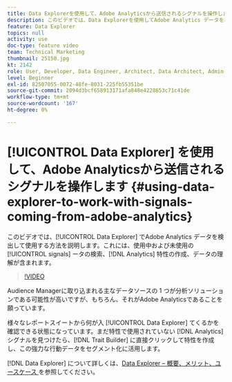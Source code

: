 ```yaml
---
title: Data Explorerを使用して、Adobe Analyticsから送信されるシグナルを操作します
description: このビデオでは、Data Explorerを使用してAdobe Analytics データを検出および使用する方法を説明します。これには、使用中および未使用のシグナルの検索、Analytics 特性の作成、データの理解が含まれます。
feature: Data Explorer
topics: null
activity: use
doc-type: feature video
team: Technical Marketing
thumbnail: 25150.jpg
kt: 2142
role: User, Developer, Data Engineer, Architect, Data Architect, Admin, Leader
level: Beginner
exl-id: 82507055-0072-48fe-8031-225fb55351be
source-git-commit: 2094d3bcf658913171afa848e4228653c71c41de
workflow-type: tm+mt
source-wordcount: '167'
ht-degree: 0%

---
```


# [!UICONTROL Data Explorer] を使用して、Adobe Analyticsから送信されるシグナルを操作します {#using-data-explorer-to-work-with-signals-coming-from-adobe-analytics}

このビデオでは、[!UICONTROL Data Explorer] でAdobe Analytics データを検出して使用する方法を説明します。これには、使用中および未使用の [!UICONTROL signals] ータの検索、[!DNL Analytics] 特性の作成、データの理解が含まれます。

>[!VIDEO](https://video.tv.adobe.com/v/330353/?quality=12&captions=jpn)

Audience Managerに取り込まれる主なデータソースの 1 つが分析ソリューションである可能性が高いですが、もちろん、それがAdobe Analyticsであることを願っています。

様々なレポートスイートから何が入 [!UICONTROL Data Explorer] てくるかを確認できる状態になっています。まだ特性で使用されていない [!DNL Analytics] シグナルを見つけたら、[!DNL Trait Builder] に直接クリックして特性を作成し、この強力な行動データをセグメント化に活用します。

[!DNL Data Explorer] について詳しくは、[Data Explorer – 概要、メリット、ユースケース ](https://experienceleague.adobe.com/docs/audience-manager/user-guide/features/data-explorer/data-explorer-overview.html?lang=ja) を参照してください。
